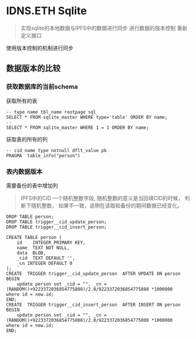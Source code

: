 # IDNS.ETH Sqlite

> 实现sqlite的本地数据与IPFS中的数据进行同步
> 进行数据的版本控制
> 重新定义接口

使用版本控制的机制进行同步

## 数据版本的比较

### 获取数据库的当前schema

获取所有的表
```
-- type name tbl_name rootpage sql
SELECT * FROM sqlite_master WHERE type='table' ORDER BY name;
-- 
SELECT * FROM sqlite_master WHERE 1 = 1 ORDER BY name;
```
获取表的所有的列
```
-- cid name type notnull dflt_value pk
PRAGMA  table_info("person")
```


### 表内数据版本
需要备份的表中增加列
> IPFS中的CID
> 一个随机整数字段, 随机整数的意义是当回填CID的时候， 判断下随机整数， 如果不一致，说明在读取和备份的期间数据已经变化。




```
DROP TABLE person;
DROP TABLE trigger__cid_update_person;
DROP TABLE trigger__cid_insert_person;

CREATE TABLE person (
    id    INTEGER PRIMARY KEY,
    name  TEXT NOT NULL,
    data  BLOB,
    _cid  TEXT DEFAULT '',
    _cn INTEGER DEFAULT 0
);
CREATE  TRIGGER trigger__cid_update_person  AFTER UPDATE ON person
BEGIN
    update person set _cid = "", _cn =(RANDOM()+9223372036854775808)/2.0/9223372036854775808 *1000000   where id = new.id;
END;
CREATE  TRIGGER trigger__cid_insert_person  AFTER INSERT ON person
BEGIN
    update person set _cid = "", _cn =(RANDOM()+9223372036854775808)/2.0/9223372036854775808 *1000000   where id = new.id;
END;
```